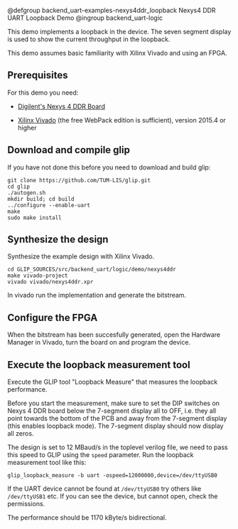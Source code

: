 @defgroup backend_uart-examples-nexys4ddr_loopback Nexys4 DDR UART Loopback Demo
@ingroup backend_uart-logic

This demo implements a loopback in the device. The seven segment
display is used to show the current throughput in the loopback.

This demo assumes basic familiarity with Xilinx Vivado and using an FPGA.

Prerequisites
-------------

For this demo you need:

* [Digilent's Nexys 4 DDR Board](http://store.digilentinc.com/nexys-4-ddr-artix-7-fpga-trainer-board-recommended-for-ece-curriculum/)

* [Xilinx Vivado](http://www.xilinx.com/products/design-tools/vivado/)
  (the free WebPack edition is sufficient), version 2015.4 or higher


Download and compile glip
-------------------------

If you have not done this before you need to download and build glip:

    git clone https://github.com/TUM-LIS/glip.git
    cd glip
    ./autogen.sh
    mkdir build; cd build
    ../configure --enable-uart
    make
    sudo make install

Synthesize the design
---------------------

Synthesize the example design with Xilinx Vivado.

    cd GLIP_SOURCES/src/backend_uart/logic/demo/nexys4ddr
    make vivado-project
    vivado vivado/nexys4ddr.xpr

In vivado run the implementation and generate the bitstream.


Configure the FPGA
------------------

When the bitstream has been succesfully generated, open the Hardware
Manager in Vivado, turn the board on and program the device.

Execute the loopback measurement tool
--------------------------------------

Execute the GLIP tool "Loopback Measure" that measures the loopback
performance.

Before you start the measurement, make sure to set the DIP switches on
Nexys 4 DDR board below the 7-segment display all to OFF, i.e. they all point
towards the bottom of the PCB and away from the 7-segment display (this enables
loopback mode). The 7-segment display should now display all zeros.

The design is set to 12 MBaud/s in the toplevel verilog file, we
need to pass this speed to GLIP using the `speed` parameter. Run the loopback
measurement tool like this:

    glip_loopback_measure -b uart -ospeed=12000000,device=/dev/ttyUSB0


If the UART device cannot be found at `/dev/ttyUSB0` try others like
`/dev/ttyUSB1` etc. If you can see the device, but cannot open, check
the permissions.

The performance should be 1170 kByte/s bidirectional.
